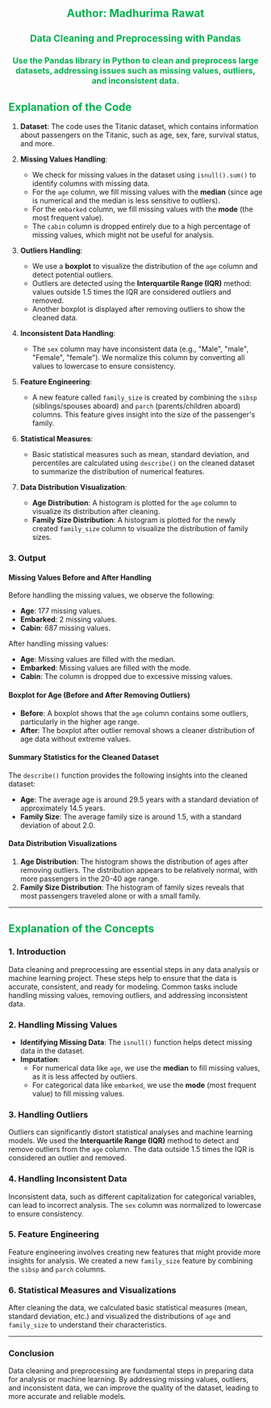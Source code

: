 <div style='text-align:center; color: #00B050'>
<h1 style='font-size: 16pt'>Author: Madhurima Rawat</h1>

<h2 style='font-size: 14pt'>Data Cleaning and Preprocessing with Pandas</h2>

<h3 style='font-size: 12pt'> Use the Pandas library in Python to clean 
and preprocess large datasets, addressing issues such as missing values, outliers, and 
inconsistent data.</h3>
</div>

<h2 style='color: #00B050;'>Explanation of the Code</h2>

1. **Dataset**: The code uses the Titanic dataset, which contains information about passengers on the Titanic, such as age, sex, fare, survival status, and more.

2. **Missing Values Handling**:

   - We check for missing values in the dataset using `isnull().sum()` to identify columns with missing data.
   - For the `age` column, we fill missing values with the **median** (since age is numerical and the median is less sensitive to outliers).
   - For the `embarked` column, we fill missing values with the **mode** (the most frequent value).
   - The `cabin` column is dropped entirely due to a high percentage of missing values, which might not be useful for analysis.

3. **Outliers Handling**:

   - We use a **boxplot** to visualize the distribution of the `age` column and detect potential outliers.
   - Outliers are detected using the **Interquartile Range (IQR)** method: values outside 1.5 times the IQR are considered outliers and removed.
   - Another boxplot is displayed after removing outliers to show the cleaned data.

4. **Inconsistent Data Handling**:

   - The `sex` column may have inconsistent data (e.g., "Male", "male", "Female", "female"). We normalize this column by converting all values to lowercase to ensure consistency.

5. **Feature Engineering**:

   - A new feature called `family_size` is created by combining the `sibsp` (siblings/spouses aboard) and `parch` (parents/children aboard) columns. This feature gives insight into the size of the passenger's family.

6. **Statistical Measures**:

   - Basic statistical measures such as mean, standard deviation, and percentiles are calculated using `describe()` on the cleaned dataset to summarize the distribution of numerical features.

7. **Data Distribution Visualization**:
   - **Age Distribution**: A histogram is plotted for the `age` column to visualize its distribution after cleaning.
   - **Family Size Distribution**: A histogram is plotted for the newly created `family_size` column to visualize the distribution of family sizes.

### 3. Output

#### Missing Values Before and After Handling

Before handling the missing values, we observe the following:

- **Age**: 177 missing values.
- **Embarked**: 2 missing values.
- **Cabin**: 687 missing values.

After handling missing values:

- **Age**: Missing values are filled with the median.
- **Embarked**: Missing values are filled with the mode.
- **Cabin**: The column is dropped due to excessive missing values.

#### Boxplot for Age (Before and After Removing Outliers)

- **Before**: A boxplot shows that the `age` column contains some outliers, particularly in the higher age range.
- **After**: The boxplot after outlier removal shows a cleaner distribution of age data without extreme values.

#### Summary Statistics for the Cleaned Dataset

The `describe()` function provides the following insights into the cleaned dataset:

- **Age**: The average age is around 29.5 years with a standard deviation of approximately 14.5 years.
- **Family Size**: The average family size is around 1.5, with a standard deviation of about 2.0.

#### Data Distribution Visualizations

1. **Age Distribution**: The histogram shows the distribution of ages after removing outliers. The distribution appears to be relatively normal, with more passengers in the 20-40 age range.
2. **Family Size Distribution**: The histogram of family sizes reveals that most passengers traveled alone or with a small family.

---

<h2 style='color: #00B050;'>Explanation of the Concepts</h2>

### 1. Introduction

Data cleaning and preprocessing are essential steps in any data analysis or machine learning project. These steps help to ensure that the data is accurate, consistent, and ready for modeling. Common tasks include handling missing values, removing outliers, and addressing inconsistent data.

### 2. Handling Missing Values

- **Identifying Missing Data**: The `isnull()` function helps detect missing data in the dataset.
- **Imputation**:
  - For numerical data like `age`, we use the **median** to fill missing values, as it is less affected by outliers.
  - For categorical data like `embarked`, we use the **mode** (most frequent value) to fill missing values.

### 3. Handling Outliers

Outliers can significantly distort statistical analyses and machine learning models. We used the **Interquartile Range (IQR)** method to detect and remove outliers from the `age` column. The data outside 1.5 times the IQR is considered an outlier and removed.

### 4. Handling Inconsistent Data

Inconsistent data, such as different capitalization for categorical variables, can lead to incorrect analysis. The `sex` column was normalized to lowercase to ensure consistency.

### 5. Feature Engineering

Feature engineering involves creating new features that might provide more insights for analysis. We created a new `family_size` feature by combining the `sibsp` and `parch` columns.

### 6. Statistical Measures and Visualizations

After cleaning the data, we calculated basic statistical measures (mean, standard deviation, etc.) and visualized the distributions of `age` and `family_size` to understand their characteristics.

---

### Conclusion

Data cleaning and preprocessing are fundamental steps in preparing data for analysis or machine learning. By addressing missing values, outliers, and inconsistent data, we can improve the quality of the dataset, leading to more accurate and reliable models.
